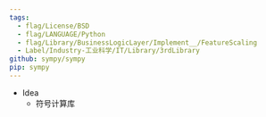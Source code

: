 ```yaml
---
tags:
  - flag/License/BSD
  - flag/LANGUAGE/Python
  - flag/Library/BusinessLogicLayer/Implement__/FeatureScaling
  - Label/Industry-工业科学/IT/Library/3rdLibrary
github: sympy/sympy
pip: sympy
---
```


- Idea
    - 符号计算库
